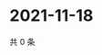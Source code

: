 # 2021-11-18

共 0 条

<!-- BEGIN WEIBO -->
<!-- 最后更新时间 Thu Nov 18 2021 11:15:10 GMT+0800 (China Standard Time) -->

<!-- END WEIBO -->
